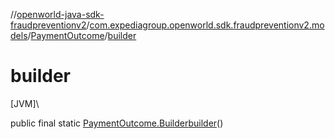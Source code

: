 //[openworld-java-sdk-fraudpreventionv2](../../../index.md)/[com.expediagroup.openworld.sdk.fraudpreventionv2.models](../index.md)/[PaymentOutcome](index.md)/[builder](builder.md)

# builder

[JVM]\

public final static [PaymentOutcome.Builder](-builder/index.md)[builder](builder.md)()
